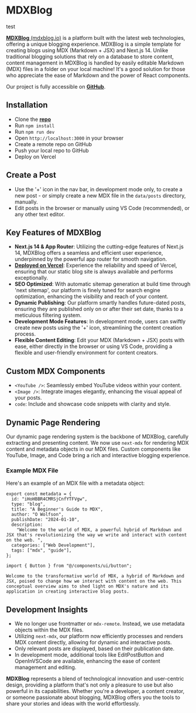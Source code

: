 # MDXBlog

test

[**MDXBlog** (mdxblog.io)](https://mdxblog.io) is a platform built with the latest web technologies, offering a unique blogging experience. MDXBlog is a simple template for creating blogs using MDX (Markdown + JSX) and Next.js 14. Unlike traditional blogging solutions that rely on a database to store content, content management in MDXBlog is handled by easily editable Markdown (MDX) files in a folder on your local machine! It's a good solution for those who appreciate the ease of Markdown and the power of React components.

Our project is fully accessible on **[GitHub](https://github.com/owolfdev/mdx-blog)**.

## Installation

- Clone the [**repo**](https://github.com/owolfdev/mdx-blog)
- Run `npm install`
- Run `npm run dev`
- Open `http://localhost:3000` in your browser
- Create a remote repo on GitHub
- Push your local repo to GitHub
- Deploy on Vercel

## Create a Post

- Use the '+' icon in the nav bar, in development mode only, to create a new post - or simply create a new MDX file in the `data/posts` directory, manually.
- Edit posts in the browser or manually using VS Code (recommended), or any other text editor.

## Key Features of MDXBlog

- **Next.js 14 & App Router**: Utilizing the cutting-edge features of Next.js 14, MDXBlog offers a seamless and efficient user experience, underpinned by the powerful app router for smooth navigation.
- [**Deployed on Vercel**](https://vercel.com): Experience the reliability and speed of Vercel, ensuring that our static blog site is always available and performs exceptionally.
- **SEO Optimized**: With automatic sitemap generation at build time through 'next sitemap', our platform is finely tuned for search engine optimization, enhancing the visibility and reach of your content.
- **Dynamic Publishing**: Our platform smartly handles future-dated posts, ensuring they are published only on or after their set date, thanks to a meticulous filtering system.
- **Development Mode Features**: In development mode, users can swiftly create new posts using the '+' icon, streamlining the content creation process.
- **Flexible Content Editing**: Edit your MDX (Markdown + JSX) posts with ease, either directly in the browser or using VS Code, providing a flexible and user-friendly environment for content creators.

## Custom MDX Components

- `<YouTube />`: Seamlessly embed YouTube videos within your content.
- `<Image />`: Integrate images elegantly, enhancing the visual appeal of your posts.
- `code`: Include and showcase code snippets with clarity and style.

## Dynamic Page Rendering

Our dynamic page rendering system is the backbone of MDXBlog, carefully extracting and presenting content. We now use `next-mdx` for rendering MDX content and metadata objects in our MDX files. Custom components like YouTube, Image, and Code bring a rich and interactive blogging experience.

### Example MDX File

Here's an example of an MDX file with a metadata object:

```mdx
export const metadata = {
  id: "iHoHBBR4CMRSjCnfYTFVgw",
  type: "blog",
  title: "A Beginner's Guide to MDX",
  author: "O Wolfson",
  publishDate: "2024-01-10",
  description:
    "Welcome to the world of MDX, a powerful hybrid of Markdown and JSX that's revolutionizing the way we write and interact with content on the web. ",
  categories: ["Web Development"],
  tags: ["mdx", "guide"],
};

import { Button } from "@/components/ui/button";

Welcome to the transformative world of MDX, a hybrid of Markdown and JSX, poised to change how we interact with content on the web. This conceptual overview aims to shed light on MDX's nature and its application in creating interactive blog posts.
```

## Development Insights

- We no longer use frontmatter or `mdx-remote`. Instead, we use metadata objects within the MDX files.
- Utilizing `next-mdx`, our platform now efficiently processes and renders MDX content directly, allowing for dynamic and interactive posts.
- Only relevant posts are displayed, based on their publication date.
- In development mode, additional tools like EditPostButton and OpenInVSCode are available, enhancing the ease of content management and editing.

**MDXBlog** represents a blend of technological innovation and user-centric design, providing a platform that's not only a pleasure to use but also powerful in its capabilities. Whether you're a developer, a content creator, or someone passionate about blogging, MDXBlog offers you the tools to share your stories and ideas with the world effortlessly.
